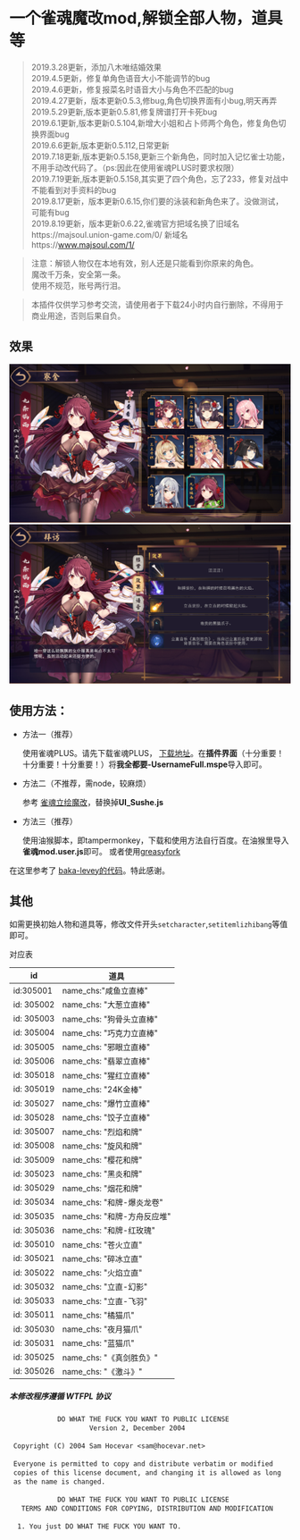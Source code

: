 # 一个雀魂魔改mod,解锁全部人物，道具等

>2019.3.28更新，添加八木唯结婚效果<br/>
2019.4.5更新，修复单角色语音大小不能调节的bug<br/>
2019.4.6更新，修复报菜名时语音大小与角色不匹配的bug<br/>
2019.4.27更新，版本更新0.5.3,修bug,角色切换界面有小bug,明天再弄<br/>
2019.5.29更新,版本更新0.5.81,修复牌谱打开卡死bug<br/>
2019.6.1更新,版本更新0.5.104,新增大小姐和占卜师两个角色，修复角色切换界面bug<br/>
2019.6.6更新,版本更新0.5.112,日常更新<br/>
2019.7.18更新,版本更新0.5.158,更新三个新角色，同时加入记忆雀士功能，不用手动改代码了。（ps:因此在使用雀魂PLUS时要求权限）<br/>
2019.7.19更新,版本更新0.5.158,其实更了四个角色，忘了233，修复对战中不能看到对手资料的bug<br/>
2019.8.17更新，版本更新0.6.15,你们要的泳装和新角色来了。没做测试，可能有bug<br/>
2019.8.19更新，版本更新0.6.22,雀魂官方把域名换了旧域名https://majsoul.union-game.com/0/ 新域名https://www.majsoul.com/1/

>注意：解锁人物仅在本地有效，别人还是只能看到你原来的角色。<br/>
魔改千万条，安全第一条。<br/>
使用不规范，账号两行泪。

>本插件仅供学习参考交流，请使用者于下载24小时内自行删除，不得用于商业用途，否则后果自负。
## 效果
 ![示例一](./示例1.PNG)
 ![示例二](./示例2.PNG)

## 使用方法：

 - 方法一（推荐）

    使用雀魂PLUS。请先下载雀魂PLUS， [下载地址](https://github.com/MajsoulPlus/majsoul-plus/releases)。在**插件界面**（十分重要！十分重要！十分重要！）将**我全都要-UsernameFull.mspe**导入即可。

 - 方法二（不推荐，需node，较麻烦）

    参考 [雀魂立绘魔改](https://github.com/aoarashi1988/majsoul_custom_charactor)，替换掉**UI_Sushe.js**

 - 方法三（推荐）

    使用油猴脚本，即tampermonkey，下载和使用方法自行百度。在油猴里导入**雀魂mod.user.js**即可。
    或者使用[greasyfork](https://greasyfork.org/zh-CN/scripts/378201-%E9%9B%80%E9%AD%82mod)
    
在这里参考了 [baka-levey的代码](https://github.com/baka-levey/majsoul_test)。特此感谢。

## 其他
如需更换初始人物和道具等，修改文件开头`setcharacter`,`setitemlizhibang`等值即可。

对应表

|id|道具|
|--|--|
|id:305001| name_chs:"咸鱼立直棒"|
|id: 305002| name_chs: "大葱立直棒"|
|id: 305003| name_chs: "狗骨头立直棒"
|id: 305004| name_chs: "巧克力立直棒"|
|id: 305005| name_chs: "邪眼立直棒"|
|id: 305006| name_chs: "翡翠立直棒"|
|id: 305018| name_chs: "猩红立直棒"|
|id: 305019| name_chs: "24K金棒"|
|id: 305027| name_chs: "爆竹立直棒"|
|id: 305028| name_chs: "饺子立直棒"|
|id: 305007| name_chs: "烈焰和牌"|
|id: 305008| name_chs: "旋风和牌"|
|id: 305009| name_chs: "樱花和牌"|
|id: 305023| name_chs: "黑炎和牌"|
|id: 305029| name_chs: "烟花和牌"|
|id: 305034| name_chs: "和牌-爆炎龙卷"|
|id: 305035| name_chs: "和牌-方舟反应堆"|
|id: 305036| name_chs: "和牌-红玫瑰"|
|id: 305010| name_chs: "苍火立直"|
|id: 305021| name_chs: "碎冰立直"|
|id: 305022| name_chs: "火焰立直"|
|id: 305032| name_chs: "立直-幻影"|
|id: 305033| name_chs: "立直-飞羽"|
|id: 305011| name_chs: "橘猫爪"|
|id: 305030| name_chs: "夜月猫爪"|
|id: 305031| name_chs: "蓝猫爪"|
|id: 305025| name_chs: "《真剑胜负》"|
|id: 305026| name_chs: "《激斗》"|


##### 本修改程序遵循 WTFPL 协议
```
            DO WHAT THE FUCK YOU WANT TO PUBLIC LICENSE
                    Version 2, December 2004

 Copyright (C) 2004 Sam Hocevar <sam@hocevar.net>

 Everyone is permitted to copy and distribute verbatim or modified
 copies of this license document, and changing it is allowed as long
 as the name is changed.

            DO WHAT THE FUCK YOU WANT TO PUBLIC LICENSE
   TERMS AND CONDITIONS FOR COPYING, DISTRIBUTION AND MODIFICATION

  1. You just DO WHAT THE FUCK YOU WANT TO.

```
